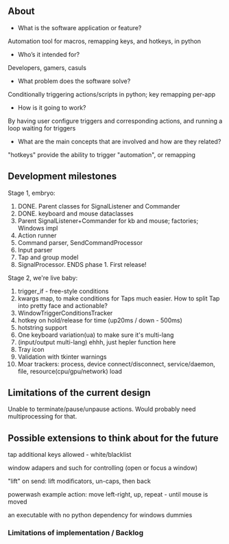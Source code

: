 ## About

- What is the software application or feature?

Automation tool for macros, remapping keys, and hotkeys, in python

- Who’s it intended for?

Developers, gamers, casuls

- What problem does the software solve?

Conditionally triggering actions/scripts in python; key remapping per-app

- How is it going to work?

By having user configure triggers and corresponding actions, and running a loop waiting for triggers

- What are the main concepts that are involved and how are they related?

"hotkeys" provide the ability to trigger "automation", or remapping

## Development milestones

Stage 1, embryo:

1. DONE. Parent classes for SignalListener and Commander
1. DONE. keyboard and mouse dataclasses
1. Parent SignalListener+Commander for kb and mouse; factories; Windows impl
1. Action runner
1. Command parser, SendCommandProcessor
1. Input parser
1. Tap and group model
1. SignalProcessor. ENDS phase 1. First release!

Stage 2, we're live baby:

1. trigger_if - free-style conditions
1. kwargs map, to make conditions for Taps much easier. How to split Tap into pretty face and actionable?
1. WindowTriggerConditionsTracker
1. hotkey on hold/release for time (up20ms / down - 500ms)
1. hotstring support
1. One keyboard variation(ua) to make sure it's multi-lang
1. (input/output multi-lang) ehhh, just hepler function here
1. Tray icon
1. Validation with tkinter warnings
1. Moar trackers: process, device connect/disconnect, service/daemon, file, resource(cpu/gpu/network) load

## Limitations of the current design

Unable to terminate/pause/unpause actions.
Would probably need multiprocessing for that.

## Possible extensions to think about for the future

tap additional keys allowed - white/blacklist

window adapers and such for controlling (open or focus a window)

"lift" on send: lift modificators, un-caps, then back

powerwash example action: move left-right, up, repeat - until mouse is moved

an executable with no python dependency for windows dummies

### Limitations of implementation / Backlog
